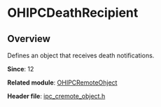 # OHIPCDeathRecipient
<!--Kit: IPC Kit-->
<!--Subsystem: Communication-->
<!--Owner: @xdx19211@luodonghui0157-->
<!--SE: @zhaopeng_gitee-->
<!--TSE: @maxiaorong2-->

## Overview

Defines an object that receives death notifications.

**Since**: 12

**Related module**: [OHIPCRemoteOhject](capi-ohipcremoteobject.md)

**Header file**: [ipc_cremote_object.h](capi-ipc-cremote-object-h.md)

